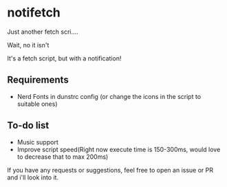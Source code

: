 # notifetch

Just another fetch scri....

Wait, no it isn't

It's a fetch script, but with a notification!



## Requirements

* Nerd Fonts in dunstrc config (or change the icons in the script to suitable ones)

## To-do list

* Music support
* Improve script speed(Right now execute time is 150-300ms, would love to decrease that to max 200ms)




If you have any requests or suggestions, feel free to open an issue or PR and i'll look into it.
